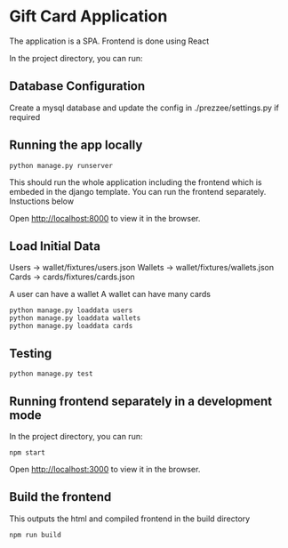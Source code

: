 
# Gift Card Application

The application is a SPA. Frontend is done using React

In the project directory, you can run:

## Database Configuration

Create a mysql database  and update the config in ./prezzee/settings.py if required

## Running the app locally

```
python manage.py runserver
```

This should run the whole application including the frontend which is embeded in the django template. You can run the frontend separately. Instuctions below

Open [http://localhost:8000](http://localhost:8000) to view it in the browser.


## Load Initial Data

Users -> wallet/fixtures/users.json
Wallets -> wallet/fixtures/wallets.json
Cards ->  cards/fixtures/cards.json

A user can have a wallet 
A wallet can have many cards

```
python manage.py loaddata users
python manage.py loaddata wallets
python manage.py loaddata cards
```

## Testing

```
python manage.py test
```


## Running frontend separately in a development mode

In the project directory, you can run:

```
npm start
```
Open [http://localhost:3000](http://localhost:3000) to view it in the browser.

## Build the frontend
This outputs the html and compiled frontend in the build directory
```
npm run build
```
